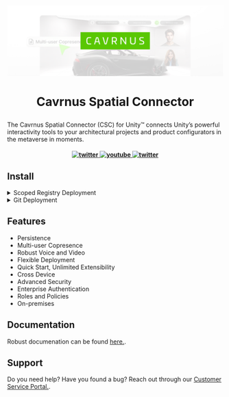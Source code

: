 
<p align="center">
    <img src="Resources~/Readme/cav-logo.png" alt="Cavrnus Banner"/>
</p>

# <p style="text-align: center;">Cavrnus Spatial Connector</p>


The Cavrnus Spatial Connector (CSC) for Unity™ connects Unity’s powerful interactivity tools to your architectural projects and product configurators in the metaverse in moments.

<h4 align="center">
  <a href="https://www.cavrnus.com/">
    <img src="https://img.shields.io/badge/Cavrnus.com-%238abb2a?style=flat" alt="twitter" style="height: 20px">
  </a>
    <a href="https://www.youtube.com/@cavrnus">
    <img src="https://img.shields.io/badge/youtube-red?style=flat&logo=youtube" alt="youtube"style="height:20px">
  </a>
  <a href="https://twitter.com/cavrnus">
    <img src="https://img.shields.io/badge/Follow%20%40cavrnus-white?style=social&logo=x" alt="twitter" style="height: 20px;"></a>

</h4>

## Install

<details>
<summary>Scoped Registry Deployment</summary>
<br>

1. Open Project Settings
     
<p align="center">
    <img src="Resources~/Readme/scoped-registry-package-manager-open-ps.png" alt="Cavrnus open project settings"/>
</p>

2. Navigate to Package Manager and add a new scoped registry using the following information:
    * a. <b>Name</b>: CSC (Any name is applicable here)
    * b. <b>URL</b>: https://packages.cavrn.us
    * b. <b>Scope(s)</b>: com.cavrnus

<p align="center">
    <img src="Resources~/Readme/scoped-registry-package-manager.png" alt="Cavrnus open scoped registry window"/>
</p>

3. Open the Package Manager window.

<p align="center">
    <img src="Resources~/Readme/scoped-registry-package-manager-open-pm.png" alt="Cavrnus open my registries"/>
</p>

4. Once open, navigate to <b>My Registries</b>.

<p align="center">
    <img src="Resources~/Readme/scoped-registry-package-manager-my-reg.png" alt="Cavrnus open my registries"/>
</p>

5. Press <b>Install</b> to the load the package.

<p align="center">
    <img src="Resources~/Readme/scoped-registry-package-manager-install.png" alt="Cavrnus install"/>
</p>

6. Cavrnus Spatial Connector is now ready to be used.

</details>

<details>
<summary>Git Deployment</summary>
<br>
</details>

## Features
* Persistence
* Multi-user Copresence
* Robust Voice and Video
* Flexible Deployment
* Quick Start, Unlimited Extensibility
* Cross Device
* Advanced Security
* Enterprise Authentication
* Roles and Policies
* On-premises

## Documentation
Robust documenation can be found <a><a href="https://cavrnus.atlassian.net/servicedesk/customer/portal/1/article/827457539">here.</a>.

## Support
Do you need help? Have you found a bug? Reach out through our <a><a href="https://cavrnus.atlassian.net/servicedesk/customer/portal/1">Customer Service Portal.</a>.